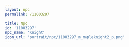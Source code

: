 ```yaml
---
layout: npc
permalink: /11003297

title: Npc
id: '11003297'
npc_name: 'Knight'
icon_url: 'portrait/npc/11003297_m_mapleknight2_p.png'
---
```

